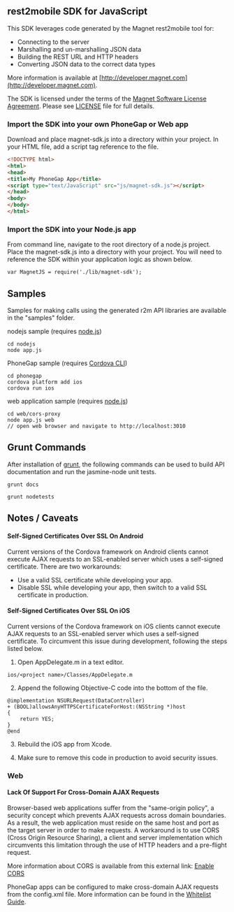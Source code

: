 ## rest2mobile SDK for JavaScript

This SDK leverages code generated by the Magnet rest2mobile tool for:

*   Connecting to the server
*   Marshalling and un-marshalling JSON data
*   Building the REST URL and HTTP headers
*   Converting JSON data to the correct data types

More information is available at [http://developer.magnet.com](http://developer.magnet.com).

The SDK is licensed under the terms of the [Magnet Software License Agreement](http://www.magnet.com/resources/tos.html).  Please see [LICENSE](https://github.com/magnetsystems/magnet-sdk-javascript/blob/master/LICENSE) file for full details.

### Import the SDK into your own PhoneGap or Web app

Download and place magnet-sdk.js into a directory within your project. In your HTML file, add a script tag reference to the file.

```html
<!DOCTYPE html>
<html>
<head>
<title>My PhoneGap App</title>
<script type="text/JavaScript" src="js/magnet-sdk.js"></script>
</head>
<body>
</body>
</html>
```

### Import the SDK into your Node.js app

From command line, navigate to the root directory of a node.js project. Place the magnet-sdk.js into a directory with your project. You will need to reference the SDK within your application logic as shown below.

```
var MagnetJS = require('./lib/magnet-sdk');
```

## Samples

Samples for making calls using the generated r2m API libraries are available in the "samples" folder.

nodejs sample (requires [node.js](http://nodejs.org))

```
cd nodejs
node app.js
```

PhoneGap sample (requires [Cordova CLI](http://phonegap.com/install/))

```
cd phonegap
cordova platform add ios
cordova run ios
```

web application sample (requires [node.js](http://nodejs.org))

```
cd web/cors-proxy
node app.js web
// open web browser and navigate to http://localhost:3010
```

## Grunt Commands

After installation of [grunt](http://gruntjs.com), the following commands can be used to build API documentation and run the jasmine-node unit tests.

```
grunt docs
```

```
grunt nodetests
```

## Notes / Caveats

#### Self-Signed Certificates Over SSL On Android

Current versions of the Cordova framework on Android clients cannot execute AJAX requests to an SSL-enabled server which uses a self-signed certificate. There are two workarounds:

* Use a valid SSL certificate while developing your app.
* Disable SSL while developing your app, then switch to a valid SSL certificate in production.


#### Self-Signed Certificates Over SSL On iOS

Current versions of the Cordova framework on iOS clients cannot execute AJAX requests to an SSL-enabled server which uses a self-signed certificate. To circumvent this issue during development, following the steps listed below.

1. Open AppDelegate.m in a text editor.

```
ios/<project name>/Classes/AppDelegate.m
```

2. Append the following Objective-C code into the bottom of the file.

```
@implementation NSURLRequest(DataController)
+ (BOOL)allowsAnyHTTPSCertificateForHost:(NSString *)host
{
    return YES;
}
@end
```

3. Rebuild the iOS app from Xcode.

4. Make sure to remove this code in production to avoid security issues.

### Web

#### Lack Of Support For Cross-Domain AJAX Requests

Browser-based web applications suffer from the "same-origin policy", a security concept which prevents AJAX requests across domain boundaries. As a result, the web application must reside on the same host and port as the target server in order to make requests. A workaround is to use CORS (Cross Origin Resource Sharing), a client and server implementation which circumvents this limitation through the use of HTTP headers and a pre-flight request.

More information about CORS is available from this external link:
[Enable CORS](http://enable-cors.org/)

PhoneGap apps can be configured to make cross-domain AJAX requests from the config.xml file. More information can be found in the [Whitelist Guide](http://docs.phonegap.com/en/3.5.0/guide_appdev_whitelist_index.md.html#Whitelist%20Guide).

